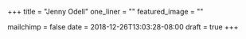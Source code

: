 +++
title = "Jenny Odell"
one_liner = ""
featured_image = ""

mailchimp = false
date = 2018-12-26T13:03:28-08:00
draft = true
+++

